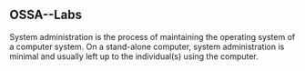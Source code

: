 ## OSSA--Labs

System administration is the process of maintaining the operating system of a computer system. 
On a stand-alone computer, system administration is minimal and usually left up to the individual(s) using the computer.
